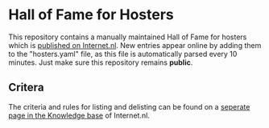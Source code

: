# Hall of Fame for Hosters
This repository contains a manually maintained Hall of Fame for hosters which is [published on Internet.nl](https://internet.nl/halloffame/hosters/).
New entries appear online by adding them to the "hosters.yaml" file, as this file is automatically parsed every 10 minutes. Just make sure this repository remains **public**. 

## Critera
The criteria and rules for listing and delisting can be found on a [seperate page in the Knowledge base](https://internet.nl/faqs/halloffame/) of Internet.nl. 

